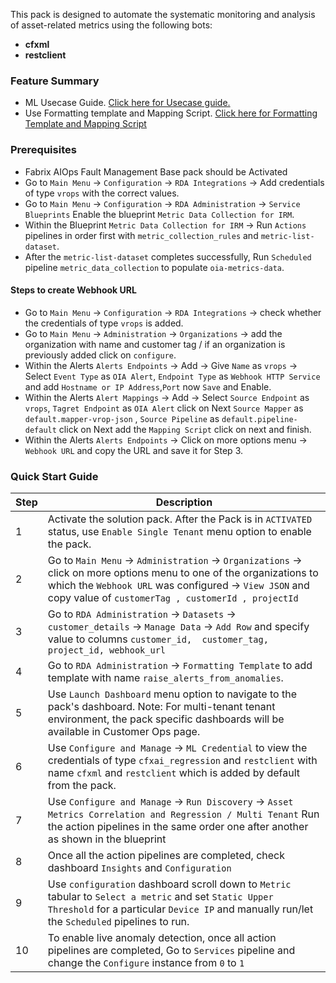 This pack is designed to automate the systematic monitoring and analysis of asset-related metrics using the following bots:  
  
- **cfxml**
- **restclient**  


### Feature Summary
- ML Usecase Guide. <a href="https://bot-docs.cloudfabrix.io/installation_guides/ml_usecase_guide" target="_blank">Click here for Usecase guide.</a>
- Use Formatting template and Mapping Script.  <a href="https://github.com/cloudfabrix/rda_packs/tree/main/Fabrix%20AIOPs%20Asset%20Correlation%20Regression/9.0.0/resources" target="_blank">Click here for Formatting Template and Mapping Script</a>


### Prerequisites
- Fabrix AIOps Fault Management Base pack should be Activated 
- Go to `Main Menu` -> `Configuration` -> `RDA Integrations` -> Add credentials of type `vrops`  with the correct values. 
- Go to `Main Menu` -> `Configuration` -> `RDA Administration` -> `Service Blueprints` Enable the blueprint `Metric Data Collection for IRM`. 
- Within the Blueprint `Metric Data Collection for IRM` -> Run `Actions` pipelines in order first with `metric_collection_rules` and `metric-list-dataset`.
- After the `metric-list-dataset` completes successfully, Run `Scheduled` pipeline `metric_data_collection` to populate `oia-metrics-data`.

#### Steps to create Webhook URL
- Go to `Main Menu` -> `Configuration` -> `RDA Integrations` -> check whether the credentials of type `vrops` is added.
- Go to `Main Menu` -> `Administration` -> `Organizations` -> add the organization with name and customer tag / if an organization is previously added click on `configure`.
- Within the Alerts `Alerts Endpoints` -> Add -> Give `Name` as `vrops` -> Select `Event Type` as `OIA Alert`, `Endpoint Type` as `Webhook HTTP Service` and add `Hostname or IP Address`,`Port` now `Save` and Enable.
- Within the Alerts `Alert Mappings` -> Add -> Select `Source Endpoint` as `vrops`, `Tagret Endpoint` as `OIA Alert` click on Next `Source Mapper` as `default.mapper-vrop-json` , `Source Pipeline` as `default.pipeline-default` click on Next add the `Mapping Script` click on next and finish.
- Within the Alerts `Alerts Endpoints` -> Click on more options menu -> `Webhook URL` and copy the URL and save it for Step 3.

### Quick Start Guide  
   
| Step | Description                                                                                                                                                                                                                          |  
|------|--------------------------------------------------------------------------------------------------------------------------------------------------------------------------------------------------------------------------------------|  
| 1    | Activate the solution pack. After the Pack is in `ACTIVATED` status, use `Enable Single Tenant` menu option to enable the pack.                                                                                                      |  
| 2    | Go to `Main Menu` -> `Administration` -> `Organizations` -> click on more options menu to one of the organizations to which the `Webhook URL` was configured -> `View JSON` and copy value of `customerTag , customerId , projectId` |
| 3    | Go to `RDA Administration` -> `Datasets` -> `customer_details` -> `Manage Data` -> `Add Row` and specify value to columns `customer_id,  customer_tag, project_id, webhook_url`                                                      |
| 4    | Go to `RDA Administration` -> `Formatting Template` to add template with name `raise_alerts_from_anomalies`.                                                                                                                         |
| 5    | Use `Launch Dashboard` menu option to navigate to the pack's dashboard. Note: For multi-tenant tenant environment, the pack specific dashboards will be available in Customer Ops page.                                              |
| 6    | Use `Configure and Manage` ->  `ML Credential` to view the credentials of type `cfxai_regression` and `restclient` with name `cfxml` and `restclient` which is added by default from the pack.                                       |   
| 7    | Use `Configure and Manage` ->  `Run Discovery`  ->  `Asset Metrics Correlation and Regression / Multi Tenant` Run the action pipelines in the same order one after another as shown in the blueprint                                 |  
| 8    | Once all the action pipelines are completed, check dashboard `Insights` and `Configuration`                                                                                                                                          |
| 9    | Use `configuration` dashboard scroll down to `Metric` tabular to `Select a metric` and set `Static Upper Threshold` for a particular `Device IP` and manually run/let the `Scheduled` pipelines to run.                              |
| 10   | To enable live anomaly detection, once all action pipelines are completed, Go to `Services` pipeline and change the `Configure` instance from `0` to `1`                                                                             |
   
